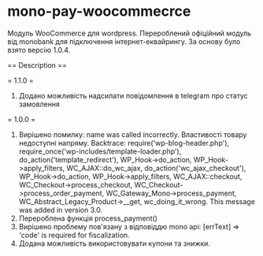 # mono-pay-woocommecrce

Модуль WooCommerce для wordpress. Перероблений офіційний модуль від monobank для підключення інтернет-еквайрингу. За основу було взято версію 1.0.4.

== Description ==

= 1.1.0 =

1. Додано можливість надсилати повідомлення в telegram про статус замовлення

= 1.0.0 =

1. Вирішено помилку: name was called incorrectly. Властивості товару недоступні напряму. Backtrace: require('wp-blog-header.php'), require_once('wp-includes/template-loader.php'), do_action('template_redirect'), WP_Hook->do_action, WP_Hook->apply_filters, WC_AJAX::do_wc_ajax, do_action('wc_ajax_checkout'), WP_Hook->do_action, WP_Hook->apply_filters, WC_AJAX::checkout, WC_Checkout->process_checkout, WC_Checkout->process_order_payment, WC_Gateway_Mono->process_payment, WC_Abstract_Legacy_Product->__get, wc_doing_it_wrong. This message was added in version 3.0.
2. Перероблена функція process_payment()
3. Вирішено проблему пов'язану з відповіддю mono api: [errText] => 'code' is required for fiscalization.
4. Додана можливість використовувати купони та знижки.
